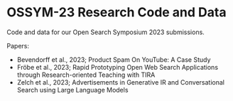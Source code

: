 # OSSYM-23 Research Code and Data

Code and data for our Open Search Symposium 2023 submissions.

Papers:

- Bevendorff et al., 2023; Product Spam On YouTube: A Case Study
- Fröbe et al., 2023; Rapid Prototyping Open Web Search Applications through Research-oriented Teaching with TIRA
- Zelch et al., 2023; Advertisements in Generative IR and Conversational Search using Large Language Models
